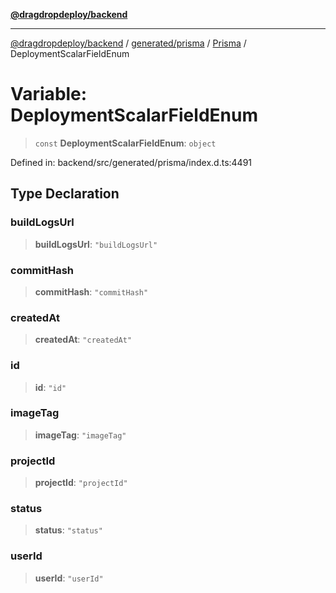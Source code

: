 [**@dragdropdeploy/backend**](../../../../../README.md)

***

[@dragdropdeploy/backend](../../../../../README.md) / [generated/prisma](../../../README.md) / [Prisma](../README.md) / DeploymentScalarFieldEnum

# Variable: DeploymentScalarFieldEnum

> `const` **DeploymentScalarFieldEnum**: `object`

Defined in: backend/src/generated/prisma/index.d.ts:4491

## Type Declaration

### buildLogsUrl

> **buildLogsUrl**: `"buildLogsUrl"`

### commitHash

> **commitHash**: `"commitHash"`

### createdAt

> **createdAt**: `"createdAt"`

### id

> **id**: `"id"`

### imageTag

> **imageTag**: `"imageTag"`

### projectId

> **projectId**: `"projectId"`

### status

> **status**: `"status"`

### userId

> **userId**: `"userId"`
